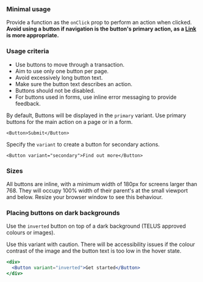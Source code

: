 ### Minimal usage

Provide a function as the `onClick` prop to perform an action when clicked. **Avoid using a button if navigation
is the button's primary action, as a [Link](#link) is more appropriate.**

### Usage criteria

* Use buttons to move through a transaction.
* Aim to use only one button per page.
* Avoid excessively long button text.
* Make sure the button text describes an action.
* Buttons should not be disabled.
* For buttons used in forms, use inline error messaging to provide feedback.

By default, Buttons will be displayed in the `primary` variant. Use primary buttons for the main action on a page or
in a form.

```
<Button>Submit</Button>
```

Specify the `variant` to create a button for secondary actions.

```
<Button variant="secondary">Find out more</Button>
```

### Sizes

All buttons are inline, with a minimum width of 180px for screens larger than 768. They will occupy 100% width of their parent's at the small viewport and below. Resize your browser window to see this behaviour.


### Placing buttons on dark backgrounds

Use the `inverted` button on top of a dark background (TELUS approved colours or images).

Use this variant with caution. There will be accessibility issues if the colour contrast of the image and the button text is too low in the hover state.

```jsx { "props": { "className": "docs_purple-block" } }
<div>
  <Button variant="inverted">Get started</Button>
</div>
```

